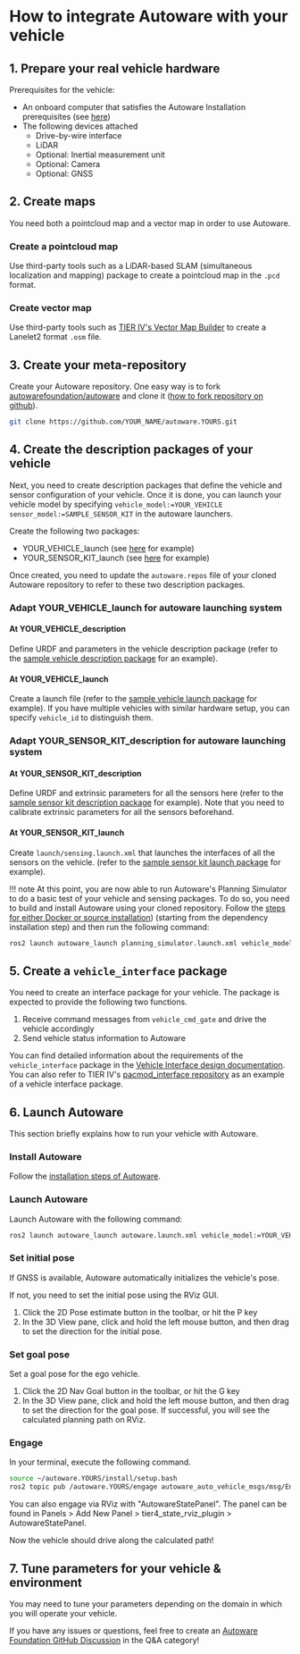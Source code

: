 # How to integrate Autoware with your vehicle

## 1. Prepare your real vehicle hardware

Prerequisites for the vehicle:

- An onboard computer that satisfies the Autoware Installation prerequisites (see [here](https://autowarefoundation.github.io/autoware-documentation/main/installation/autoware/source-installation/#prerequisites))
- The following devices attached
  - Drive-by-wire interface
  - LiDAR
  - Optional: Inertial measurement unit
  - Optional: Camera
  - Optional: GNSS

## 2. Create maps

You need both a pointcloud map and a vector map in order to use Autoware.

### Create a pointcloud map

Use third-party tools such as a LiDAR-based SLAM (simultaneous localization and mapping) package to create a pointcloud map in the `.pcd` format.

### Create vector map

Use third-party tools such as [TIER IV's Vector Map Builder](https://tools.tier4.jp/) to create a Lanelet2 format `.osm` file.

## 3. Create your meta-repository

Create your Autoware repository.
One easy way is to fork [autowarefoundation/autoware](https://github.com/autowarefoundation/autoware) and clone it ([how to fork repository on github](https://docs.github.com/en/get-started/quickstart/fork-a-repo)).

```bash
git clone https://github.com/YOUR_NAME/autoware.YOURS.git
```

## 4. Create the description packages of your vehicle

Next, you need to create description packages that define the vehicle and sensor configuration of your vehicle.
Once it is done, you can launch your vehicle model by specifying `vehicle_model:=YOUR_VEHICLE` `sensor_model:=SAMPLE_SENSOR_KIT` in the autoware launchers.

Create the following two packages:

- YOUR_VEHICLE_launch (see [here](https://github.com/autowarefoundation/sample_vehicle_launch) for example)
- YOUR_SENSOR_KIT_launch (see [here](https://github.com/autowarefoundation/sample_sensor_kit_launch) for example)

Once created, you need to update the `autoware.repos` file of your cloned Autoware repository to refer to these two description packages.

### Adapt YOUR_VEHICLE_launch for autoware launching system

#### At YOUR_VEHICLE_description

Define URDF and parameters in the vehicle description package (refer to the [sample vehicle description package](https://github.com/autowarefoundation/sample_vehicle_launch/tree/main/sample_vehicle_description) for an example).

#### At YOUR_VEHICLE_launch

Create a launch file (refer to the [sample vehicle launch package](https://github.com/autowarefoundation/sample_vehicle_launch/tree/main/sample_vehicle_launch) for example).
If you have multiple vehicles with similar hardware setup, you can specify `vehicle_id` to distinguish them.

### Adapt YOUR_SENSOR_KIT_description for autoware launching system

#### At YOUR_SENSOR_KIT_description

Define URDF and extrinsic parameters for all the sensors here (refer to the [sample sensor kit description package](https://github.com/autowarefoundation/sample_sensor_kit_launch/tree/main/sample_sensor_kit_description) for example).
Note that you need to calibrate extrinsic parameters for all the sensors beforehand.

#### At YOUR_SENSOR_KIT_launch

Create `launch/sensing.launch.xml` that launches the interfaces of all the sensors on the vehicle. (refer to the [sample sensor kit launch package](https://github.com/autowarefoundation/sample_sensor_kit_launch/tree/main/sample_sensor_kit_launch) for example).

!!! note
At this point, you are now able to run Autoware's Planning Simulator to do a basic test of your vehicle and sensing packages.
To do so, you need to build and install Autoware using your cloned repository. Follow the [steps for either Docker or source installation](https://autowarefoundation.github.io/autoware-documentation/main/installation/autoware/)) (starting from the dependency installation step) and then run the following command:
```bash
ros2 launch autoware_launch planning_simulator.launch.xml vehicle_model:=YOUR_VEHICLE sensor_kit:=YOUR_SENSOR_KIT map_path:=/PATH/TO/YOUR/MAP

````

## 5. Create a `vehicle_interface` package

You need to create an interface package for your vehicle.
The package is expected to provide the following two functions.

1. Receive command messages from `vehicle_cmd_gate` and drive the vehicle accordingly
2. Send vehicle status information to Autoware

You can find detailed information about the requirements of the `vehicle_interface` package in the [Vehicle Interface design documentation](https://autowarefoundation.github.io/autoware-documentation/main/design/autoware-interfaces/components/vehicle-interface/).
You can also refer to TIER IV's [pacmod_interface repository](https://github.com/tier4/pacmod_interface) as an example of a vehicle interface package.

## 6. Launch Autoware

This section briefly explains how to run your vehicle with Autoware.

### Install Autoware

Follow the [installation steps of Autoware](https://autowarefoundation.github.io/autoware-documentation/main/installation/autoware/).

### Launch Autoware

Launch Autoware with the following command:

```bash
ros2 launch autoware_launch autoware.launch.xml vehicle_model:=YOUR_VEHICLE sensor_kit:=YOUR_SENSOR_KIT map_path:=/PATH/TO/YOUR/MAP
````

### Set initial pose

If GNSS is available, Autoware automatically initializes the vehicle's pose.

If not, you need to set the initial pose using the RViz GUI.

1. Click the 2D Pose estimate button in the toolbar, or hit the P key
2. In the 3D View pane, click and hold the left mouse button, and then drag to set the direction for the initial pose.

### Set goal pose

Set a goal pose for the ego vehicle.

1. Click the 2D Nav Goal button in the toolbar, or hit the G key
2. In the 3D View pane, click and hold the left mouse button, and then drag to set the direction for the goal pose.
   If successful, you will see the calculated planning path on RViz.

### Engage

In your terminal, execute the following command.

```bash
source ~/autoware.YOURS/install/setup.bash
ros2 topic pub /autoware.YOURS/engage autoware_auto_vehicle_msgs/msg/Engage "engage: true" -1
```

You can also engage via RViz with "AutowareStatePanel".
The panel can be found in Panels > Add New Panel > tier4_state_rviz_plugin > AutowareStatePanel.

Now the vehicle should drive along the calculated path!

## 7. Tune parameters for your vehicle & environment

You may need to tune your parameters depending on the domain in which you will operate your vehicle.

If you have any issues or questions, feel free to create an [Autoware Foundation GitHub Discussion](https://github.com/orgs/autowarefoundation/discussions) in the Q&A category!
